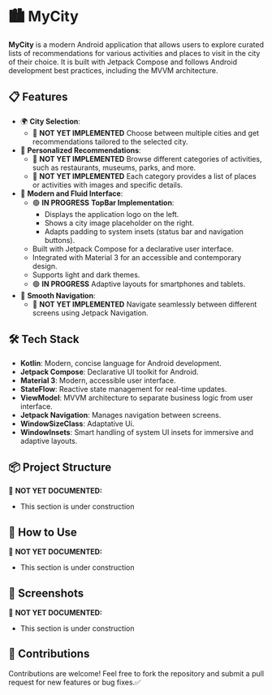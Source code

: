 # 🏙️ **MyCity**
**MyCity** is a modern Android application that allows users to explore curated lists of recommendations for various activities and places to visit in the city of their choice. It is built with Jetpack Compose and follows Android development best practices, including the MVVM architecture.

## 📋 **Features**
   - 🌍 **City Selection**:
      - 🔴 **NOT YET IMPLEMENTED** Choose between multiple cities and get recommendations tailored to the selected city.
   - 🌟 **Personalized Recommendations**:
      - 🔴 **NOT YET IMPLEMENTED** Browse different categories of activities, such as restaurants, museums, parks, and more.
      - 🔴 **NOT YET IMPLEMENTED**  Each category provides a list of places or activities with images and specific details.
   - 🎨 **Modern and Fluid Interface**:
      - 🟢 **IN PROGRESS** **TopBar Implementation**:
         - Displays the application logo on the left.
         - Shows a city image placeholder on the right.
         - Adapts padding to system insets (status bar and navigation buttons).
      - Built with Jetpack Compose for a declarative user interface.
      - Integrated with Material 3 for an accessible and contemporary design.
      - Supports light and dark themes.
      - 🟢 **IN PROGRESS** Adaptive layouts for smartphones and tablets.
   - 🔄 **Smooth Navigation**:
      - 🔴 **NOT YET IMPLEMENTED** Navigate seamlessly between different screens using Jetpack Navigation.                   

## 🛠️ **Tech Stack**
   - **Kotlin**: Modern, concise language for Android development.
   - **Jetpack Compose**: Declarative UI toolkit for Android.
   - **Material 3**: Modern, accessible user interface.
   - **StateFlow**: Reactive state management for real-time updates.
   - **ViewModel**: MVVM architecture to separate business logic from user interface.
   - **Jetpack Navigation**: Manages navigation between screens.
   - **WindowSizeClass**: Adaptative Ui.
   - **WindowInsets**: Smart handling of system UI insets for immersive and adaptive layouts.

## 📦 **Project Structure**
🔴 **NOT YET DOCUMENTED:**
   - This section is under construction

## 🚀 **How to Use**
🔴 **NOT YET DOCUMENTED:**
   - This section is under construction
   
## 📸 **Screenshots**
🔴 **NOT YET DOCUMENTED:**
   - This section is under construction

## 🤝 **Contributions**
Contributions are welcome! Feel free to fork the repository and submit a pull request for new features or bug fixes.✅